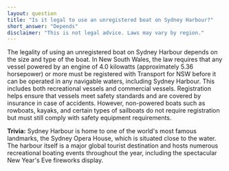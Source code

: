 ```yaml
---
layout: question
title: "Is it legal to use an unregistered boat on Sydney Harbour?"
short_answer: "Depends"
disclaimer: "This is not legal advice. Laws may vary by region."
---
```


The legality of using an unregistered boat on Sydney Harbour depends on the size and type of the boat. In New South Wales, the law requires that any vessel powered by an engine of 4.0 kilowatts (approximately 5.36 horsepower) or more must be registered with Transport for NSW before it can be operated in any navigable waters, including Sydney Harbour. This includes both recreational vessels and commercial vessels. Registration helps ensure that vessels meet safety standards and are covered by insurance in case of accidents. However, non-powered boats such as rowboats, kayaks, and certain types of sailboats do not require registration but must still comply with safety equipment requirements.

**Trivia:** Sydney Harbour is home to one of the world's most famous landmarks, the Sydney Opera House, which is situated close to the water. The harbour itself is a major global tourist destination and hosts numerous recreational boating events throughout the year, including the spectacular New Year's Eve fireworks display.

